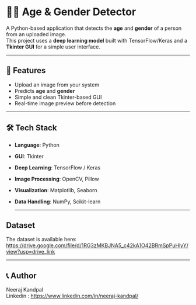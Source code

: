 # 🧑‍🦰 Age & Gender Detector

A Python-based application that detects the **age** and **gender** of a person from an uploaded image.  
This project uses a **deep learning model** built with TensorFlow/Keras and a **Tkinter GUI** for a simple user interface.

---

## 📌 Features
- Upload an image from your system
- Predicts **age** and **gender**
- Simple and clean Tkinter-based GUI
- Real-time image preview before detection

---

## 🛠 Tech Stack
- **Language**: Python
- **GUI**: Tkinter
- **Deep Learning**: TensorFlow / Keras
- **Image Processing**: OpenCV, Pillow
- **Visualization**: Matplotlib, Seaborn
- **Data Handling**: NumPy, Scikit-learn
  
  ---

## Dataset
The dataset is available here: https://drive.google.com/file/d/1RG3zMKBJNA5_c42kA1O42BRmSpPuHlyY/view?usp=drive_link

---

## 📞 Author <br>
Neeraj Kandpal <br>
Linkedin : https://www.linkedin.com/in/neeraj-kandpal/
